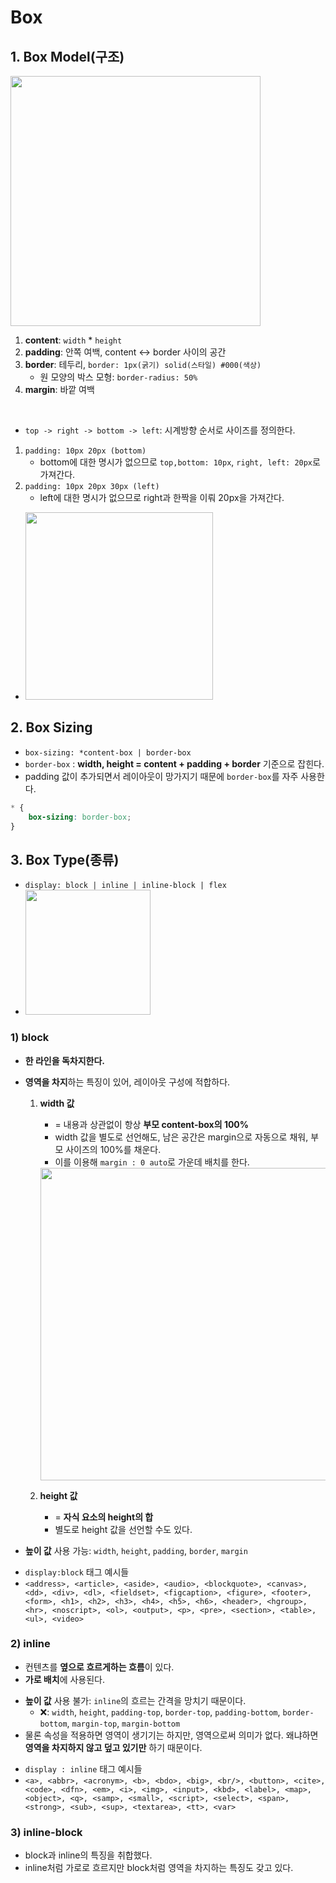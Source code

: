 # Box

## 1. Box Model(구조)

<img src="https://user-images.githubusercontent.com/76730867/144774009-8488e16c-61a8-4416-bce8-a1271ae0fb3c.png" width="400px">

1) **content**: `width` * `height`
2) **padding**: 안쪽 여백, content ↔ border 사이의 공간
3) **border**: 테두리, `border: 1px(굵기) solid(스타일) #000(색상)`
    -   원 모양의 박스 모형: `border-radius: 50%`
4) **margin**: 바깥 여백

<br>

- `top -> right -> bottom -> left`: 시계방향 순서로 사이즈를 정의한다. 
1)  `padding: 10px 20px (bottom)`
    - bottom에 대한 명시가 없으므로 `top,bottom: 10px`, `right, left: 20px`로 가져간다.
2)  `padding: 10px 20px 30px (left)`
    - left에 대한 명시가 없으므로 right과 한짝을 이뤄 20px을 가져간다.
- <img src="https://user-images.githubusercontent.com/76730867/144776321-57b25f5a-6b25-4a83-a927-2a7168da03e7.png" width="300px">

## 2. Box Sizing

- `box-sizing: *content-box | border-box`
-   `border-box` : **width, height = content + padding + border** 기준으로 잡힌다.
-   padding 값이 추가되면서 레이아웃이 망가지기 때문에 `border-box`를 자주 사용한다.

```css
* {
    box-sizing: border-box;
}
```

## 3. Box Type(종류)

- `display: block | inline | inline-block | flex`
- <img src='https://user-images.githubusercontent.com/76730867/144802489-32272aba-66b9-4422-b0eb-591de90d2c0f.png' width='200px'>


### 1) block

- **한 라인을 독차지한다.**
- **영역을 차지**하는 특징이 있어, 레이아웃 구성에 적합하다.
    1) **width 값**
       - = 내용과 상관없이 항상 **부모 content-box의 100%**
       - width 값을 별도로 선언해도, 남은 공간은 margin으로 자동으로 채워, 부모 사이즈의 100%를 채운다.
       - 이를 이용해 `margin : 0 auto`로 가운데 배치를 한다.
        <img src="https://user-images.githubusercontent.com/76730867/144780045-25559ae8-6f8e-41bb-8e71-765239830900.PNG" width="500px">
    
    2) **height 값**
       - = **자식 요소의 height의 합**
       - 별도로 height 값을 선언할 수도 있다.

-   **높이 값** 사용 가능: `width`, `height`, `padding`, `border`, `margin`
* `display:block` 태그 예시들
* `<address>, <article>, <aside>, <audio>, <blockquote>, <canvas>, <dd>, <div>, <dl>, <fieldset>, <figcaption>, <figure>, <footer>, <form>, <h1>, <h2>, <h3>, <h4>, <h5>, <h6>, <header>, <hgroup>, <hr>, <noscript>, <ol>, <output>, <p>, <pre>, <section>, <table>, <ul>, <video>`

### 2) inline

-   컨텐츠를 **옆으로 흐르게하는 흐름**이 있다.
-   **가로 배치**에 사용된다.
*   **높이 값** 사용 불가: `inline`의 흐르는 간격을 망치기 때문이다.
    -  ❌: `width`, `height`, `padding-top`, `border-top`, `padding-bottom`, `border-bottom`, `margin-top`, `margin-bottom`
*   물론 속성을 적용하면 영역이 생기기는 하지만, 영역으로써 의미가 없다. 왜냐하면 **영역을 차지하지 않고 덮고 있기만** 하기 때문이다.
-   `display : inline` 태그 예시들
-   `<a>, <abbr>, <acronym>, <b>, <bdo>, <big>, <br/>, <button>, <cite>, <code>, <dfn>, <em>, <i>, <img>, <input>, <kbd>, <label>, <map>, <object>, <q>, <samp>, <small>, <script>, <select>, <span>, <strong>, <sub>, <sup>, <textarea>, <tt>, <var>`


### 3) inline-block

-   block과 inline의 특징을 취합했다.
-   inline처럼 가로로 흐르지만 block처럼 영역을 차지하는 특징도 갖고 있다.
